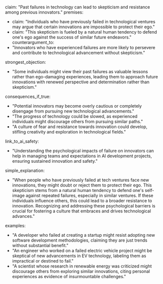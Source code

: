 claim: "Past failures in technology can lead to skepticism and resistance among previous innovators."
premises:
  - claim: "Individuals who have previously failed in technological ventures may argue that certain innovations are impossible to protect their ego."
  - claim: "This skepticism is fueled by a natural human tendency to defend one's ego against the success of similar future endeavors."
counterargument_to: 
  - "Innovators who have experienced failures are more likely to persevere and contribute to technological advancement without skepticism."

strongest_objection: 
  - "Some individuals might view their past failures as valuable lessons rather than ego-damaging experiences, leading them to approach future innovations with renewed perspective and determination rather than skepticism."

consequences_if_true: 
  - "Potential innovators may become overly cautious or completely disengage from pursuing new technological advancements."
  - "The progress of technology could be slowed, as experienced individuals might discourage others from pursuing similar paths."
  - "A culture of fear and resistance towards innovation could develop, stifling creativity and exploration in technological fields."

link_to_ai_safety: 
  - "Understanding the psychological impacts of failure on innovators can help in managing teams and expectations in AI development projects, ensuring sustained innovation and safety."

simple_explanation: 
  - "When people who have previously failed at tech ventures face new innovations, they might doubt or reject them to protect their ego. This skepticism stems from a natural human tendency to defend one's self-image against repeated failures, especially in similar ventures. If these individuals influence others, this could lead to a broader resistance to innovation. Recognizing and addressing these psychological barriers is crucial for fostering a culture that embraces and drives technological advances."

examples: 
  - "A developer who failed at creating a startup might resist adopting new software development methodologies, claiming they are just trends without substantial benefit."
  - "An engineer who worked on a failed electric vehicle project might be skeptical of new advancements in EV technology, labeling them as impractical or destined to fail."
  - "A scientist whose research in renewable energy was criticized might discourage others from exploring similar innovations, citing personal experiences as evidence of insurmountable challenges."